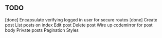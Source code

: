 TODO
----

[done] Encapsulate verifying logged in user for secure routes
[done] Create post
List posts on index
Edit post
Delete post
Wire up codemirror for post body
Private posts
Pagination
Styles
